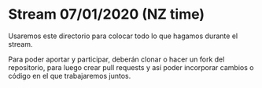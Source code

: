 # Stream 07/01/2020 (NZ time)

Usaremos este directorio para colocar todo lo que hagamos durante
el stream.

Para poder aportar y participar, deberán clonar o hacer un fork del repositorio, para luego crear pull requests y así poder incorporar cambios o código en el que trabajaremos juntos.